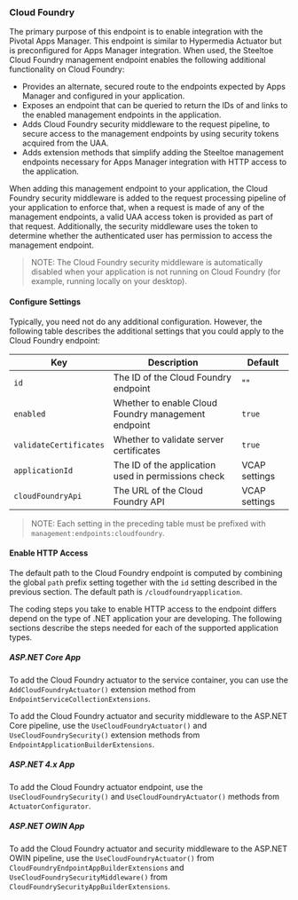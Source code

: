 ### Cloud Foundry

The primary purpose of this endpoint is to enable integration with the Pivotal Apps Manager. This endpoint is similar to Hypermedia Actuator but is preconfigured for Apps Manager integration. When used, the Steeltoe Cloud Foundry management endpoint enables the following additional functionality on Cloud Foundry:

* Provides an alternate, secured route to the endpoints expected by Apps Manager and configured in your application.
* Exposes an endpoint that can be queried to return the IDs of and links to the enabled management endpoints in the application.
* Adds Cloud Foundry security middleware to the request pipeline, to secure access to the management endpoints by using security tokens acquired from the UAA.
* Adds extension methods that simplify adding the Steeltoe management endpoints necessary for Apps Manager integration with HTTP access to the application.

When adding this management endpoint to your application, the Cloud Foundry security middleware is added to the request processing pipeline of your application to enforce that, when a request is made of any of the management endpoints, a valid UAA access token is provided as part of that request. Additionally, the security middleware uses the token to determine whether the authenticated user has permission to access the management endpoint.

>NOTE: The Cloud Foundry security middleware is automatically disabled when your application is not running on Cloud Foundry (for example, running locally on your desktop).

#### Configure Settings

Typically, you need not do any additional configuration. However, the following table describes the additional settings that you could apply to the Cloud Foundry endpoint:

|Key|Description|Default|
|---|---|---|
|`id`|The ID of the Cloud Foundry endpoint|""|
|`enabled`|Whether to enable Cloud Foundry management endpoint|`true`|
|`validateCertificates`|Whether to validate server certificates|`true`|
|`applicationId`|The ID of the application used in permissions check|VCAP settings|
|`cloudFoundryApi`|The URL of the Cloud Foundry API|VCAP settings|

>NOTE: Each setting in the preceding table must be prefixed with `management:endpoints:cloudfoundry`.

#### Enable HTTP Access

The default path to the Cloud Foundry endpoint is computed by combining the global `path` prefix setting together with the `id` setting described in the previous section. The default path is `/cloudfoundryapplication`.

The coding steps you take to enable HTTP access to the endpoint differs depend on the type of .NET application your are developing. The following sections describe the steps needed for each of the supported application types.

##### ASP.NET Core App

To add the Cloud Foundry actuator to the service container, you can use the `AddCloudFoundryActuator()` extension method from `EndpointServiceCollectionExtensions`.

To add the Cloud Foundry actuator and security middleware to the ASP.NET Core pipeline, use the `UseCloudFoundryActuator()` and `UseCloudFoundrySecurity()` extension methods from `EndpointApplicationBuilderExtensions`.

##### ASP.NET 4.x App

To add the Cloud Foundry actuator endpoint, use the `UseCloudFoundrySecurity()` and `UseCloudFoundryActuator()` methods from `ActuatorConfigurator`.

##### ASP.NET OWIN App

To add the Cloud Foundry actuator and security middleware to the ASP.NET OWIN pipeline, use the `UseCloudFoundryActuator()` from `CloudFoundryEndpointAppBuilderExtensions` and `UseCloudFoundrySecurityMiddleware()` from `CloudFoundrySecurityAppBuilderExtensions`.
